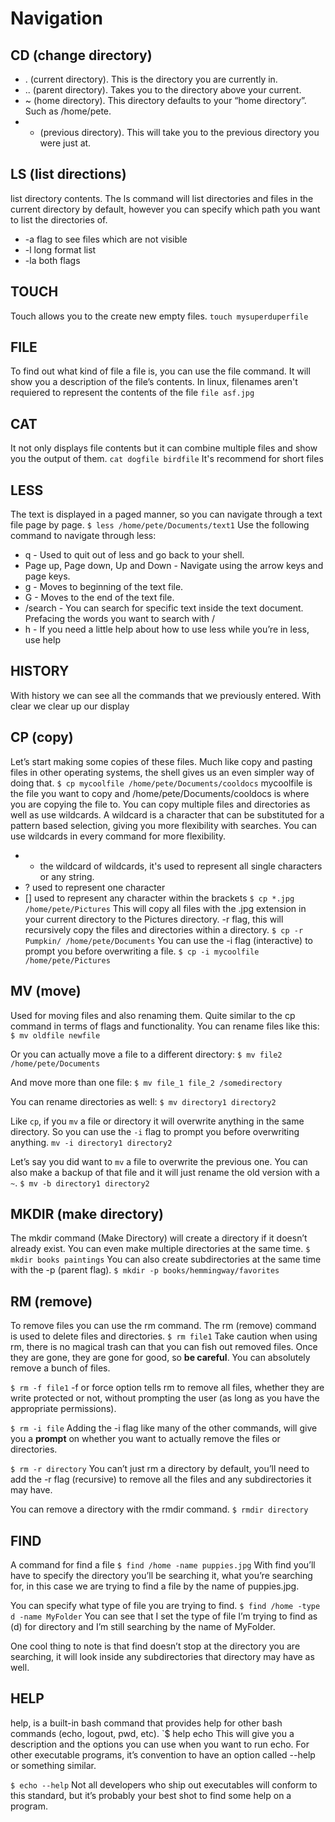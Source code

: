 # Navigation
## CD (change directory)
- . (current directory). This is the directory you are currently in.
- .. (parent directory). Takes you to the directory above your current.
- ~ (home directory). This directory defaults to your “home directory”. Such as /home/pete.
-  - (previous directory). This will take you to the previous directory you were just at.
## LS (list directions)
list directory contents. The ls command will list directories and files in the current directory by default, however you can specify which path you want to list the directories of.
- -a flag to see files which are not visible
- -l long format list
- -la both flags
## TOUCH
Touch allows you to the create new empty files.
`touch mysuperduperfile`
## FILE
To find out what kind of file a file is, you can use the file command. It will show you a description of the file’s contents. In linux, filenames aren't requiered to represent the contents of the file
`file asf.jpg`
## CAT
It not only displays file contents but it can combine multiple files and show you the output of them.
`cat dogfile birdfile`
It's recommend for short files
## LESS
The text is displayed in a paged manner, so you can navigate through a text file page by page.
`$ less /home/pete/Documents/text1`
Use the following command to navigate through less:
- q - Used to quit out of less and go back to your shell.
- Page up, Page down, Up and Down - Navigate using the arrow keys and page keys.
- g - Moves to beginning of the text file.
- G - Moves to the end of the text file.
- /search - You can search for specific text inside the text document. Prefacing the words you want to search with /
- h - If you need a little help about how to use less while you’re in less, use help
## HISTORY
With history we can see all the commands that we previously entered.
With clear we clear up our display
## CP (copy)
Let’s start making some copies of these files. Much like copy and pasting files in other operating systems, the shell gives us an even simpler way of doing that.
`$ cp mycoolfile /home/pete/Documents/cooldocs`
mycoolfile is the file you want to copy and /home/pete/Documents/cooldocs is where you are copying the file to.
You can copy multiple files and directories as well as use wildcards. A wildcard is a character that can be substituted for a pattern based selection, giving you more flexibility with searches. You can use wildcards in every command for more flexibility.
- * the wildcard of wildcards, it's used to represent all single characters or any string.
- ? used to represent one character
- [] used to represent any character within the brackets
`$ cp *.jpg /home/pete/Pictures`
This will copy all files with the .jpg extension in your current directory to the Pictures directory.
-r flag, this will recursively copy the files and directories within a directory.
`$ cp -r Pumpkin/ /home/pete/Documents`
You can use the -i flag (interactive) to prompt you before overwriting a file.
`$ cp -i mycoolfile /home/pete/Pictures`
## MV (move)
Used for moving files and also renaming them. Quite similar to the cp command in terms of flags and functionality.
You can rename files like this:
`$ mv oldfile newfile`

Or you can actually move a file to a different directory:
`$ mv file2 /home/pete/Documents`

And move more than one file:
`$ mv file_1 file_2 /somedirectory`

You can rename directories as well:
`$ mv directory1 directory2`

Like `cp`, if you `mv` a file or directory it will overwrite anything in the same directory. So you can use the `-i` flag to prompt you before overwriting anything.
`mv -i directory1 directory2`

Let’s say you did want to `mv` a file to overwrite the previous one. You can also make a backup of that file and it will just rename the old version with a `~`.
`$ mv -b directory1 directory2`
## MKDIR (make directory)
The mkdir command (Make Directory) will create a directory if it doesn’t already exist. You can even make multiple directories at the same time.
`$ mkdir books paintings`
You can also create subdirectories at the same time with the -p (parent flag).
`$ mkdir -p books/hemmingway/favorites`
## RM (remove)
To remove files you can use the rm command. The rm (remove) command is used to delete files and directories.
`$ rm file1`
Take caution when using rm, there is no magical trash can that you can fish out removed files. Once they are gone, they are gone for good, so **be careful**.
You can absolutely remove a bunch of files.

`$ rm -f file1`
-f or force option tells rm to remove all files, whether they are write protected or not, without prompting the user (as long as you have the appropriate permissions).

`$ rm -i file`
Adding the -i flag like many of the other commands, will give you a **prompt** on whether you want to actually remove the files or directories.

`$ rm -r directory`
You can’t just rm a directory by default, you’ll need to add the -r flag (recursive) to remove all the files and any subdirectories it may have.

You can remove a directory with the rmdir command.
`$ rmdir directory`
## FIND
A command for find a file
`$ find /home -name puppies.jpg`
With find you’ll have to specify the directory you’ll be searching it, what you’re searching for, in this case we are trying to find a file by the name of puppies.jpg.

You can specify what type of file you are trying to find.
`$ find /home -type d -name MyFolder`
You can see that I set the type of file I’m trying to find as (d) for directory and I’m still searching by the name of MyFolder.

One cool thing to note is that find doesn’t stop at the directory you are searching, it will look inside any subdirectories that directory may have as well.
## HELP
help, is a built-in bash command that provides help for other bash commands (echo, logout, pwd, etc).
`$ help echo
This will give you a description and the options you can use when you want to run echo. For other executable programs, it’s convention to have an option called --help or something similar.

`$ echo --help`
Not all developers who ship out executables will conform to this standard, but it’s probably your best shot to find some help on a program.